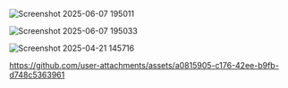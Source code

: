![Screenshot 2025-06-07 195011](https://github.com/user-attachments/assets/78767d82-ce86-4a11-a8a3-bc3a43df299e)

![Screenshot 2025-06-07 195033](https://github.com/user-attachments/assets/1ba1c9e8-84f7-4f09-a9fa-fbacaabaebf1)

![Screenshot 2025-04-21 145716](https://github.com/user-attachments/assets/1d805666-41cb-472e-8a3e-5f1134000880)

https://github.com/user-attachments/assets/a0815905-c176-42ee-b9fb-d748c5363961

